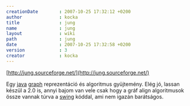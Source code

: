 ```yaml
---
creationDate        : 2007-10-25 17:32:12 +0200 
author              : kocka 
title               : jung 
name                : jung 
layout              : wiki 
path                : jung 
date                : 2007-10-25 17:32:58 +0200 
version             : 3 
creator             : kocka 
---
```

[http://jung.sourceforge.net/](http://jung.sourceforge.net/)

Egy [java](java.html) [graph](graph.html) reprezentáció és algoritmus gyüjtemény.
Elég jó, lassan készül a 2.0 is, annyi bajom van vele csak hogy a gráf align algoritmusok össze vannak túrva a [swing](Swing.html) kóddal, ami nem igazán barátságos.


